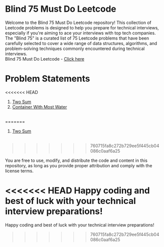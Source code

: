 # Blind 75 Must Do Leetcode

Welcome to the Blind 75 Must Do Leetcode repository! This collection of Leetcode problems is designed to help you prepare for technical interviews, especially if you're aiming to ace your interviews with top tech companies. The "Blind 75" is a curated list of 75 Leetcode problems that have been carefully selected to cover a wide range of data structures, algorithms, and problem-solving techniques commonly encountered during technical interviews.<br>
Blind 75 Must Do Leetcode - [Click here](https://leetcode.com/list/xi4ci4ig/)

# Problem Statements
<<<<<<< HEAD
1. [Two Sum](https://leetcode.com/problems/two-sum/?envType=list&envId=poxu4l93)<br>
4. [Container With Most Water](https://leetcode.com/problems/container-with-most-water/?envType=list&envId=poxu4l93)<br><br>

=======
1. [Two Sum](https://leetcode.com/problems/two-sum/?envType=list&envId=poxu4l93)<br><br>
>>>>>>> 760715fa8c272b729ee5f445cb04086c0aaf6a25





You are free to use, modify, and distribute the code and content in this repository, as long as you provide proper attribution and comply with the license terms.

<<<<<<< HEAD
Happy coding and best of luck with your technical interview preparations!
=======
Happy coding and best of luck with your technical interview preparations!
>>>>>>> 760715fa8c272b729ee5f445cb04086c0aaf6a25
